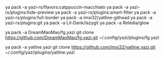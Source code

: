 ya pack -a yazi-rs/flavors:catppuccin-macchiato
ya pack -a yazi-rs/plugins:hide-preview
ya pack -a yazi-rs/plugins:smart-filter
ya pack -a yazi-rs/plugins:full-border
ya pack -a imsi32/yatline-githead
ya pack -a yazi-rs/plugins:git
ya pack -a Lil-Dank/lazygit
ya pack -a Reledia/glow

ya pack -a DreamMaoMao/fg.yazi
git clone https://github.com/DreamMaoMao/fg.yazi.git ~/.config/yazi/plugins/fg.yazi

ya pack -a yatline.yazi
git clone https://github.com/imsi32/yatline.yazi.git ~/.config/yazi/plugins/yatline.yazi
